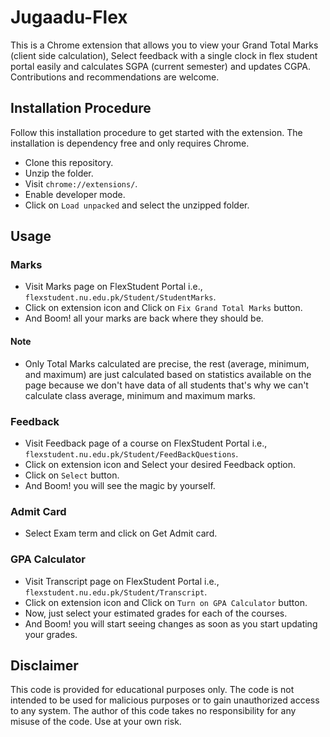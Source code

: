 # Jugaadu-Flex

This is a Chrome extension that allows you to view your Grand Total Marks (client side calculation), Select feedback with a single clock in flex student portal easily and calculates SGPA (current semester) and updates CGPA. Contributions and recommendations are welcome.

  
## Installation Procedure
Follow this installation procedure to get started with the extension. The installation is dependency free and only requires Chrome.

* Clone this repository.
* Unzip the folder.
* Visit  ```chrome://extensions/```.
* Enable developer mode.
* Click on ```Load unpacked``` and select the unzipped folder.

## Usage
### Marks
* Visit Marks page on FlexStudent Portal i.e., ```flexstudent.nu.edu.pk/Student/StudentMarks```.
* Click on extension icon and Click on ```Fix Grand Total Marks``` button.
* And Boom! all your marks are back where they should be.
#### Note
* Only Total Marks calculated are precise, the rest (average, minimum, and maximum) are just calculated based on statistics available on the page because we don't have data of all students that's why we can't calculate class average, minimum and maximum marks.

### Feedback
* Visit Feedback page of a course on FlexStudent Portal i.e., ```flexstudent.nu.edu.pk/Student/FeedBackQuestions```.
* Click on extension icon and Select your desired Feedback option.
* Click on ```Select``` button.
* And Boom! you will see the magic by yourself. 

### Admit Card
* Select Exam term and click on Get Admit card.

### GPA Calculator
* Visit Transcript page on FlexStudent Portal i.e., ```flexstudent.nu.edu.pk/Student/Transcript```.
* Click on extension icon and Click on ```Turn on GPA Calculator``` button.
* Now, just select your estimated grades for each of the courses.
* And Boom! you will start seeing changes as soon as you start updating your grades.


## Disclaimer
This code is provided for educational purposes only. The code is not intended to be used for malicious purposes or to gain unauthorized access to any system. The author of this code takes no responsibility for any misuse of the code. Use at your own risk. 
